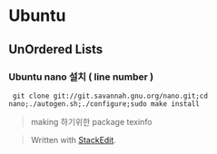 # Ubuntu
## UnOrdered Lists
### Ubuntu nano 설치 ( line number )
```
 git clone git://git.savannah.gnu.org/nano.git;cd nano;./autogen.sh;./configure;sudo make install
```
 > making 하기위한 package
 > texinfo 



> Written with [StackEdit](https://stackedit.io/).
<!--stackedit_data:
eyJoaXN0b3J5IjpbMTYxODE0ODUyOF19
-->